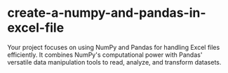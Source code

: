 # create-a-numpy-and-pandas-in-excel-file
Your project focuses on using NumPy and Pandas for handling Excel files efficiently. It combines NumPy's computational power with Pandas' versatile data manipulation tools to read, analyze, and transform datasets.
